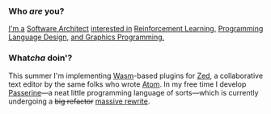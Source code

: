 ### Who *are* you?
[I'm a](https://slightknack.dev/about) [Software Architect](https://apenwarr.ca/log/20201227) [interested in](https://slightknack.dev) [Reinforcement Learning,](https://www.alignmentforum.org/s/Rm6oQRJJmhGCcLvxh/p/i3BTagvt3HbPMx6PN) [Programming Language Design,](https://github.com/vrtbl/passerine) [and Graphics Programming.](https://github.com/slightknack/keikan)

### What*cha* doin'?
This summer I'm implementing [Wasm](https://webassembly.org/)-based plugins for [Zed](https://zed.dev), a collaborative text editor by the same folks who wrote [Atom](https://atom.io). In my free time I develop [Passerine](https://passerine.io)—a neat little programming language of sorts—which is currently undergoing a ~~big refactor~~ [massive rewrite](https://github.com/vrtbl/passerine/pull/52).

